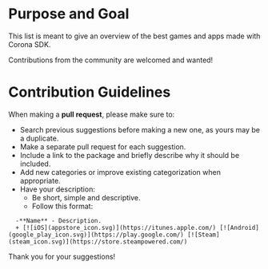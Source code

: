 # Purpose and Goal
This list is meant to give an overview of the best games and apps made with Corona SDK.

Contributions from the community are welcomed and wanted!

# Contribution Guidelines

When making a **pull request**, please make sure to:
- Search previous suggestions before making a new one, as yours may be a duplicate.
- Make a separate pull request for each suggestion.
- Include a link to the package and briefly describe why it should be included.
- Add new categories or improve existing categorization when appropriate.
- Have your description:
  - Be short, simple and descriptive.
  - Follow this format: 

```
  -**Name** - Description.
  + [![iOS](appstore_icon.svg)](https://itunes.apple.com/) [![Android](google_play_icon.svg)](https://play.google.com/) [![Steam](steam_icon.svg)](https://store.steampowered.com/)
```

Thank you for your suggestions!
